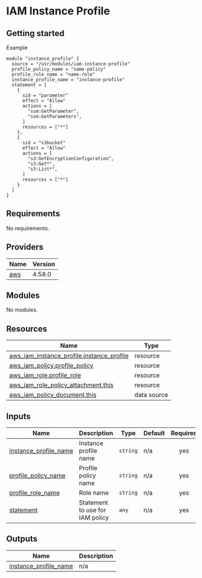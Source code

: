 # IAM Instance Profile




## Getting started

Example

````HCL
module "instance_profile" {
  source = "/usr/modules/iam-instance-profile"
  profile_policy_name = "name-policy"
  profile_role_name = "name-role"
  instance_profile_name = "instance-profile"
  statement = [
    {
      sid = "parameter"
      effect = "Allow"
      actions = [
        "ssm:GetParameter",
        "ssm:GetParameters",
      ]
      resources = ["*"]
    },
    {
      sid = "s3bucket"
      effect = "Allow"
      actions = [
        "s3:GetEncryptionConfiguration",
        "s3:Get*",
        "s3:List*",
      ]
      resources = ["*"]
    }
  ]
}
````



<!-- BEGINNING OF PRE-COMMIT-TERRAFORM DOCS HOOK -->
## Requirements

No requirements.

## Providers

| Name | Version |
|------|---------|
| <a name="provider_aws"></a> [aws](#provider\_aws) | 4.58.0 |

## Modules

No modules.

## Resources

| Name | Type |
|------|------|
| [aws_iam_instance_profile.instance_profile](https://registry.terraform.io/providers/hashicorp/aws/latest/docs/resources/iam_instance_profile) | resource |
| [aws_iam_policy.profile_policy](https://registry.terraform.io/providers/hashicorp/aws/latest/docs/resources/iam_policy) | resource |
| [aws_iam_role.profile_role](https://registry.terraform.io/providers/hashicorp/aws/latest/docs/resources/iam_role) | resource |
| [aws_iam_role_policy_attachment.this](https://registry.terraform.io/providers/hashicorp/aws/latest/docs/resources/iam_role_policy_attachment) | resource |
| [aws_iam_policy_document.this](https://registry.terraform.io/providers/hashicorp/aws/latest/docs/data-sources/iam_policy_document) | data source |

## Inputs

| Name | Description | Type | Default | Required |
|------|-------------|------|---------|:--------:|
| <a name="input_instance_profile_name"></a> [instance\_profile\_name](#input\_instance\_profile\_name) | Instance profile name | `string` | n/a | yes |
| <a name="input_profile_policy_name"></a> [profile\_policy\_name](#input\_profile\_policy\_name) | Profile policy name | `string` | n/a | yes |
| <a name="input_profile_role_name"></a> [profile\_role\_name](#input\_profile\_role\_name) | Role name | `string` | n/a | yes |
| <a name="input_statement"></a> [statement](#input\_statement) | Statement to use for IAM policy | `any` | n/a | yes |

## Outputs

| Name | Description |
|------|-------------|
| <a name="output_instance_profile_name"></a> [instance\_profile\_name](#output\_instance\_profile\_name) | n/a |
<!-- END OF PRE-COMMIT-TERRAFORM DOCS HOOK -->